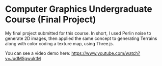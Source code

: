 # Computer Graphics Undergraduate Course (Final Project)


My final project submitted for this course. In short, I used Perlin noise to generate 2D images, then applied the same concept to generating Terrains along with color coding a texture map, using Three.js.

You can see a video demo here: https://www.youtube.com/watch?v=JudMSgwuktM 
